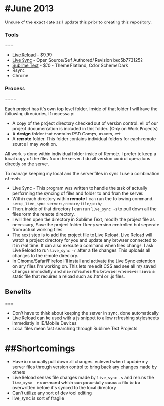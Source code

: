 #June 2013
===

Unsure of the exact date as I update this prior to creating this repository. 

  
### Tools
===
* [Live Reload](http://livereload.com/) - $9.99
* [Live Sync](https://github.com/sloped/live_sync) - Open Source/Self Authored/ Revision bec5b7731252
* [Sublime Text](http://www.sublimetext.com/) - $70 - Theme Flatland, Color Scheme Dark
* Rsync
* Chrome

### Process
====

Each project has it's own top level folder. Inside of that folder I will have the following directories, if necessary:

* A copy of the project directory checked out of version control. All of our project documentation is included in this folder. (Only on Work Projects)
* A **design** folder that contains PSD Comps, assets, ect. 
* A **remote** folder. This folder contains individual folders for each remote source I may work on. 

All work is done within individual folder inside of Remote. I prefer to keep a local copy of the files from the server. I do all version control operations directly on the server. 

To manage keeping my local and the server files in sync I use a combination of tools. 

 * Live Sync -  This program was written to handle the task of actually performing the syncing of files and folder to and from the server. 
  * Within each directory within **remote** I can run the following command. 
  `setup_live_sync server:/remote/file/path/`
  * Then, inside of that directory I can run `live_sync -s` to pull down all the files form the remote directory. 
  * I will then open the directory in Sublime Text, modify the project file as necessary, Save the project folder I keep version controlled but seperate from actual working files
  * The next step is to add the project file to Live Reload. Live Reload will watch a project directory for you and update any browser connected to it in real time. It can also execute a command when files change. I ask Live Reload to run `live_sync -r` after a file changes. This uploads all changes to the remote directory. 
  * In Chrome/Safari/Firefox I'll install and activate the Live Sync extention on any files I'm working on. This lets me edit CSS and see all my saved changes immediatly and also refreshes the browser whenever I save a static file that requires a reload such as .html or .js files. 
  ## Benefits
===
* Don't have to think about keeping the server in sync, done automatically
* Live Reload can be used with a js snippet to allow refreshing stylesheets immediatly in IE/Mobile Devices
* Local files mean fast searching through Sublime Text Projects
  
##Shortcomings
===

* Have to manually pull down all changes recieved when I update my server files through version control to bring back any changes made by others
* Live Reload senses file changes made by `live_sync -s` and reruns the `live_sync -r` command which can potentially cause a file to be overwritten before it's synced to the local directory
* Can't utilize any sort of dev tool editing
* live_sync is sort of fragile